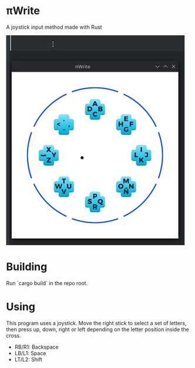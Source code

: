 # πWrite 
A joystick input method made with Rust

![running πWrite](piwrite.gif)

# Building
Run ´cargo build´ in the repo root.

# Using
This program uses a joystick. Move the right stick to select a set of letters, then press up, down, right or left depending on the letter position inside the cross.  
- RB/R1: Backspace
- LB/L1: Space
- LT/L2: Shift
